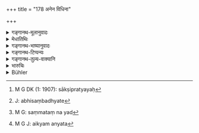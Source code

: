 +++
title = "178 अनेन विधिना"

+++

<details><summary>गङ्गानथ-मूलानुवादः</summary>

In this manner shall the king settle the disputes of men quarrelling among themselves, deciding them with the help of witnesses and other evidence.—(178)
</details>

<details><summary>मेधातिथिः</summary>

**अनेनेति** पूर्वोक्तप्रकारप्रत्यवमर्शः । **विधिना** प्रकारेण । **साक्षिप्रत्ययसिद्धानि**[^५५३] । **सिद्ध**शब्दः प्रत्येकम् अपि संबध्यते[^५५४] । साक्षिभिः सिद्धानि निर्णीतानि । प्रययः अनुमानं दैवी वा क्रिया । **कार्याणि** न केवलम् ऋणादानम् अन्यद् अपि । **समतां नयेत्**[^५५५] । अर्थिप्रत्यर्थिविप्रतिपत्तिम् अपाकुर्याद् ऐक्यमत्यम्[^५५६] उत्पादयेत् । 


[^५५६]:
     M G J: aikyam anyata


[^५५५]:
     M G: saṃmataṃ na yad


[^५५४]:
     J: abhisaṃbadhyate


[^५५३]:
     M G DK (1: 1907): sākṣipratyayaḥ

उपसंहृतम्[^५५७] ऋणादानम् । समाप्तो व्यवहारः, सर्वत्र जयपराजयप्रकाराणाम् एवंरूपतवात् । न हि साक्ष्यादिभ्य ऋते किंचिद् उत्तरेषु विवादेषु प्रतिपत्तिनिरासनिमित्तम् । केवलं दण्डविशेषस् तत्स्वरूपं च वक्तव्यम् इत्य् उत्तरः प्रपञ्चः । कीदृशो ऽस्वामिविक्रयः कीदृशो ऽनुशय इति स्वरूपं व्यवस्थाप्यते ॥ ८.१७८ ॥
</details>

<details><summary>गङ्गानथ-भाष्यानुवादः</summary>

‘*This*’ refers to all that has been said above.

‘*Manner*’—method.

‘*Deciding them with the help of witnesses and other evidence*,’—‘Deciding’ is to be construed with each of the two names ‘*sūkṣi*’ (witness) and ‘*pratyaya*’ (evidence);—‘*evidence*’ standing for inferences and ordeals.

‘*Disputes*’—Not only the *non-payment of debts*, but others, also.

‘*Settle*,’—*i.e*., remove the differences of opinion between the plaintiff and the defendant: and restore them to agreement.

The treatment of the ‘non-payment of debts’ has been finished. This also is the end of all suits; victory or defeat in all of them being adjudicated on the same lines. Even in the ‘Heads of Dispute’ that follow there is no other means available for deciding except ‘witnesses And the rest’; the only difference that there is is in regard to the character of the punishment to be inflicted, whose exact nature has got to be prescribed; and it is for this purpose that we have the following sections; and in course of this it shall also be determined what is meant by ‘Selling without Ownership,’ ‘Rescission of Sale’ and so forth.—(178)
</details>

<details><summary>गङ्गानथ-टिप्पन्यः</summary>

‘*Pratyaya*’—‘Inference and supernatural proof’ (Medhātithi);—‘inference, oaths and so forth’ (Govindarāja);—‘oaths’ (Nārāyaṇa and Nandana).

This verse is quoted in *Vivādaratnākara* (p. 618).
</details>

<details><summary>गङ्गानथ-तुल्य-वाक्यानि</summary>

*Bṛhaspati* (27.25)—‘Thus let the King every day examine in common with
learned Brāhmaṇas, both the suits preferred by litigants and those instituted by the King himself.’
</details>

<details><summary>भारुचिः</summary>

**प्रत्ययसिद्धानि** हेतुसिद्धानीत्य् अर्थः । ऋणव्यवहारोपसंहारार्थः श्लोकः । निक्षेपविध्यर्थम् इदम् अधुनोच्यते ॥ ८.१७७ ॥
</details>

<details><summary>Bühler</summary>

178	According to these rules let the king equitably decide between men, who dispute with each other the matters, which are proved by witnesses and (other) evidence.
</details>
